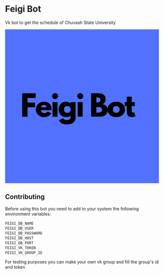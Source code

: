 # Feigi Bot
Vk bot to get the schedule of Chuvash State University

<img src="images/feigibot.png">


## Contributing

Before using this bot you need to add to your system the following environment variables:

```
FEIGI_DB_NAME
FEIGI_DB_USER
FEIGI_DB_PASSWORD
FEIGI_DB_HOST
FEIGI_DB_PORT
FEIGI_VK_TOKEN
FEIGI_VK_GROUP_ID
```

For testing purposes you can make your own vk group and fill the group's id and token
